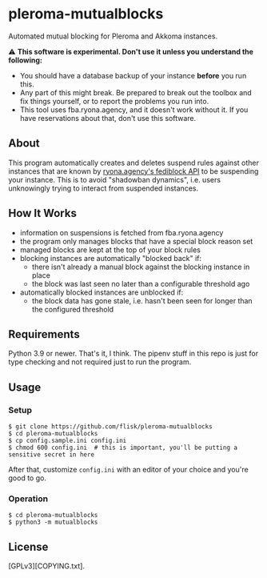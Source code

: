 # pleroma-mutualblocks

Automated mutual blocking for Pleroma and Akkoma instances.

⚠️ **This software is experimental. Don't use it unless you understand the following:**

* You should have a database backup of your instance **before** you run this.
* Any part of this might break. Be prepared to break out the toolbox and fix
  things yourself, or to report the problems you run into.
* This tool uses fba.ryona.agency, and it doesn't work without it. If you have
  reservations about that, don't use this software.

## About

This program automatically creates and deletes suspend rules against other
instances that are known by [ryona.agency's fediblock API][1] to be suspending
your instance. This is to avoid "shadowban dynamics", i.e. users unknowingly
trying to interact from suspended instances.

## How It Works

* information on suspensions is fetched from fba.ryona.agency
* the program only manages blocks that have a special block reason set
* managed blocks are kept at the top of your block rules
* blocking instances are automatically "blocked back" if:
  - there isn't already a manual block against the blocking instance in place
  - the block was last seen no later than a configurable threshold ago
* automatically blocked instances are unblocked if:
  - the block data has gone stale, i.e. hasn't been seen for longer than the
    configured threshold

## Requirements

Python 3.9 or newer. That's it, I think. The pipenv stuff in this repo is just
for type checking and not required just to run the program.

## Usage

### Setup

```
$ git clone https://github.com/flisk/pleroma-mutualblocks
$ cd pleroma-mutualblocks
$ cp config.sample.ini config.ini
$ chmod 600 config.ini  # this is important, you'll be putting a sensitive secret in here
```

After that, customize `config.ini` with an editor of your choice and you're good to go.

### Operation

```
$ cd pleroma-mutualblocks
$ python3 -m mutualblocks
```

## License

[GPLv3][COPYING.txt].

[1]: https://fba.ryona.agency/
